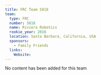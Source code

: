 ```yaml
---
title: FRC Team 5818
team:
  type: FRC
  number: 5818
  name: Riviera Robotics
  rookie_year: 2016
  location: Santa Barbara, California, USA
  sponsors:
    - Family Friends
  links:
    Website: 
---
```

No content has been added for this team